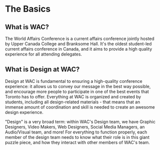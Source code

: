 # The Basics

## What is WAC?

The World Affairs Conference is a current affairs conference jointly hosted by Upper Canada College and Branksome Hall. It's the oldest student-led current affairs conference in Canada, and it aims to provide a high quality experience for all attending delegates.

## What is Design at WAC?

Design at WAC is fundamental to ensuring a high-quality conference experience: it allows us to convey our message in the best way possible, and encourage more people to participate in one of the best events that Toronto has to offer. Everything at WAC is organized and created by students, including all design-related materials - that means that an immense amount of coordination and skill is needed to create an awesome design experience.

"Design" is a very broad term: within WAC's Design team, we have Graphic Designers, Video Makers, Web Designers, Social Media Managers, an Audio/Visual team, and more! For everything to function properly, each member of the design team needs to know what their role is in this giant puzzle piece, and how they interact with other members of WAC's team.



